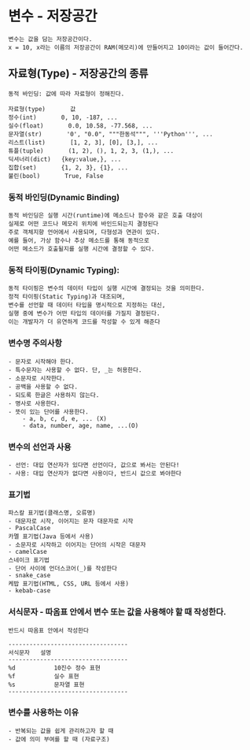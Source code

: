 # 변수 - 저장공간
    변수는 값을 담는 저장공간이다.
    x = 10, x라는 이름의 저장공간이 RAM(메모리)에 만들어지고 10이라는 값이 들어간다.

## 자료형(Type) - 저장공간의 종류
    동적 바인딩: 값에 따라 자료형이 정해진다.

    자료형(type)       값
    정수(int)       0, 10, -187, ...
    실수(float)       0.0, 10.58, -77.568, ...
    문자열(str)       '0', "0.0", """한동석""", '''Python''', ...
    리스트(list)       [1, 2, 3], [0], [3,], ...
    튜플(tuple)       (1, 2), (), 1, 2, 3, (1,), ...
    딕셔너리(dict)   {key:value,}, ...
    집합(set)       {1, 2, 3}, {1}, ...
    불린(bool)       True, False

### 동적 바인딩(Dynamic Binding)
    동적 바인딩은 실행 시간(runtime)에 메소드나 함수와 같은 호출 대상이 
    실제로 어떤 코드나 메모리 위치에 바인드되는지 결정된다
    주로 객체지향 언어에서 사용되며, 다형성과 연관이 있다. 
    예를 들어, 가상 함수나 추상 메소드를 통해 동적으로 
    어떤 메소드가 호출될지를 실행 시간에 결정할 수 있다.
### 동적 타이핑(Dynamic Typing):
    동적 타이핑은 변수의 데이터 타입이 실행 시간에 결정되는 것을 의미한다.
    정적 타이핑(Static Typing)과 대조되며, 
    변수를 선언할 때 데이터 타입을 명시적으로 지정하는 대신, 
    실행 중에 변수가 어떤 타입의 데이터를 가질지 결정된다. 
    이는 개발자가 더 유연하게 코드를 작성할 수 있게 해준다

### 변수명 주의사항
    - 문자로 시작해야 한다.
    - 특수문자는 사용할 수 없다. 단, _는 허용한다.
    - 소문자로 시작한다.
    - 공백을 사용할 수 없다.
    - 되도록 한글은 사용하지 않는다.
    - 명사로 사용한다.
    - 뜻이 있는 단어를 사용한다.
        - a, b, c, d, e, ... (X)
        - data, number, age, name, ...(O)


### 변수의 선언과 사용
    - 선언: 대입 연산자가 있다면 선언이다, 값으로 봐서는 안된다!
    - 사용: 대입 연산자가 없다면 사용이다, 반드시 값으로 봐야한다

### 표기법
    파스칼 표기법(클래스명, 오류명) 
    - 대문자로 시작, 이어지는 문자 대문자로 시작
    - PascalCase
    카멜 표기법(Java 등에서 사용)
    - 소문자로 시작하고 이어지는 단어의 시작은 대문자
    - camelCase
    스네이크 표기법
    - 단어 사이에 언더스코어(_)를 작성한다
    - snake_case
    케밥 표기법(HTML, CSS, URL 등에서 사용)
    - kebab-case

### 서식문자 - 따옴표 안에서 변수 또는 값을 사용해야 할 때 작성한다.
    반드시 따옴표 안에서 작성한다

    ----------------------------------
    서식문자   설명
    ----------------------------------
    %d           10진수 정수 표현
    %f           실수 표현
    %s           문자열 표현
    ----------------------------------

### 변수를 사용하는 이유
    - 반복되는 값을 쉽게 관리하고자 할 때
    - 값에 의미 부여를 할 때 (자료구조)